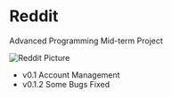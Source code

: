 # Reddit
Advanced Programming Mid-term Project

![Reddit Picture](https://cdn.worldvectorlogo.com/logos/reddit-1.svg)

* v0.1   Account Management
* v0.1.2 Some Bugs Fixed

